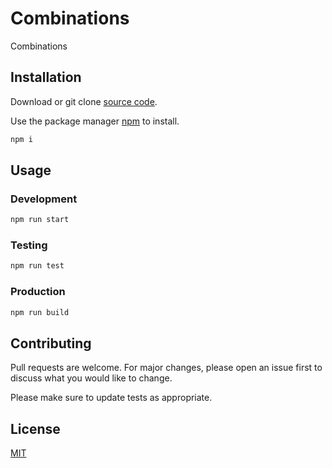 # Combinations

Combinations

## Installation

Download or git clone [source code](https://gitlab.com/prog83/combinations).

Use the package manager [npm](https://www.npmjs.com/get-npm) to install.

```bash
npm i
```

## Usage

### Development

```bash
npm run start
```

### Testing

```bash
npm run test
```

### Production

```bash
npm run build
```

## Contributing

Pull requests are welcome. For major changes, please open an issue first to discuss what you would like to change.

Please make sure to update tests as appropriate.

## License

[MIT](https://choosealicense.com/licenses/mit/)
